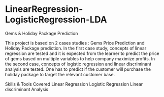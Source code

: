 # LinearRegression-LogisticRegression-LDA

Gems & Holiday Package Prediction

This project is based on 2 cases studies : 
Gems Price Prediction and Holiday Package prediction. In the first case study, concepts of linear regression are tested and it is expected from the learner to predict the price of gems based on multiple variables 
to help company maximize profits. 
In the second case, concepts of logistic regression and linear discriminant analysis are tested. One has to predict if the customer will purchase the holiday package to target the relevant customer base.

Skills & Tools Covered
Linear Regression
Logistic Regression
Linear discriminant Analysis
